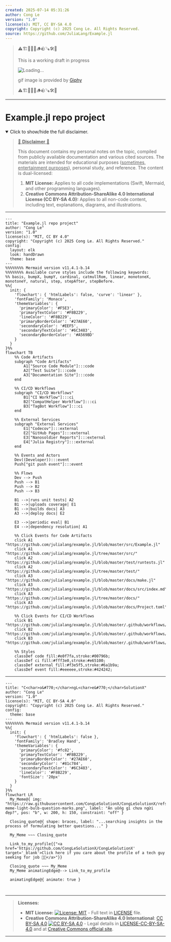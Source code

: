 ```yaml
---
created: 2025-07-14 05:31:26
author: Cong Le
version: "1.0"
license(s): MIT, CC BY-SA 4.0
copyright: Copyright (c) 2025 Cong Le. All Rights Reserved.
source: https://github.com/JuliaLang/Example.jl
---
```



> ⚠️🏗️🚧🦺🧱🪵🪨🪚🛠️👷
> 
> This is a working draft in progress
> 
> ![Loading...](https://media2.giphy.com/media/v1.Y2lkPTc5MGI3NjExMXVjejV3dnVjc2o5MXd3eXBvcDR1cHlzbHQ1Z2R6YjY0ZHpmdjJ6OCZlcD12MV9pbnRlcm5hbF9naWZfYnlfaWQmY3Q9Zw/hL9q5k9dk9l0wGd4e0/giphy.gif)
>
> gif image is provided by [Giphy](https://giphy.com)
> 
> ⚠️🏗️🚧🦺🧱🪵🪨🪚🛠️👷


----




# Example.jl repo project
<details open>
<summary>Click to show/hide the full disclaimer.</summary>
   
> <ins>📢 **Disclaimer** 🚨</ins>
>
> This document contains my personal notes on the topic,
> compiled from publicly available documentation and various cited sources.
> The materials are intended for educational purposes (<ins>sometimes, entertainment purposes</ins>), personal study, and reference.
> The content is dual-licensed:
> 1. **MIT License:** Applies to all code implementations (Swift, Mermaid, and other programming languages).
> 2. **Creative Commons Attribution-ShareAlike 4.0 International License (CC BY-SA 4.0):** Applies to all non-code content, including text, explanations, diagrams, and illustrations.

</details>


----

```mermaid
---
title: "Example.jl repo project"
author: "Cong Le"
version: "1.0"
license(s): "MIT, CC BY 4.0"
copyright: "Copyright (c) 2025 Cong Le. All Rights Reserved."
config:
  layout: elk
  look: handDrawn
  theme: base
---
%%%%%%%% Mermaid version v11.4.1-b.14
%%%%%%%% Available curve styles include the following keywords:
%% basis, bumpX, bumpY, cardinal, catmullRom, linear, monotoneX, monotoneY, natural, step, stepAfter, stepBefore.
%%{
  init: {
    'flowchart': { 'htmlLabels': false, 'curve': 'linear' },
    'fontFamily': 'Monaco',
    'themeVariables': {
      'primaryColor': '#F5E3',
      'primaryTextColor': '#F8B229',
      'lineColor': '#F8B229',
      'primaryBorderColor': '#27AE60',
      'secondaryColor': '#EEF5',
      'secondaryTextColor': '#6C3483',
      'secondaryBorderColor': '#A569BD'
    }
  }
}%%
flowchart TB
    %% Code Artifacts
    subgraph "Code Artifacts"
        A1["Source Code Module"]:::code
        A2["Test Suite"]:::code
        A3["Documentation Site"]:::code
    end

    %% CI/CD Workflows
    subgraph "CI/CD Workflows"
        B1["CI Workflow"]:::ci
        B2["CompatHelper Workflow"]:::ci
        B3["TagBot Workflow"]:::ci
    end

    %% External Services
    subgraph "External Services"
        E1["Codecov"]:::external
        E2["GitHub Pages"]:::external
        E3["Nanosoldier Reports"]:::external
        E4["Julia Registry"]:::external
    end

    %% Events and Actors
    Dev((Developer)):::event
    Push["git push event"]:::event

    %% Flows
    Dev --> Push
    Push --> B1
    Push --> B2
    Push --> B3

    B1 -->|runs unit tests| A2
    B1 -->|uploads coverage| E1
    B1 -->|builds docs| A3
    A3 -->|deploy docs| E2

    E3 -->|periodic eval| B1
    E4 -->|dependency resolution| A1

    %% Click Events for Code Artifacts
    click A1 "https://github.com/julialang/example.jl/blob/master/src/Example.jl"
    click A1 "https://github.com/julialang/example.jl/tree/master/src/"
    click A2 "https://github.com/julialang/example.jl/blob/master/test/runtests.jl"
    click A2 "https://github.com/julialang/example.jl/tree/master/test/"
    click A3 "https://github.com/julialang/example.jl/blob/master/docs/make.jl"
    click A3 "https://github.com/julialang/example.jl/blob/master/docs/src/index.md"
    click A3 "https://github.com/julialang/example.jl/tree/master/docs/"
    click A3 "https://github.com/julialang/example.jl/blob/master/docs/Project.toml"

    %% Click Events for CI/CD Workflows
    click B1 "https://github.com/julialang/example.jl/blob/master/.github/workflows/ci.yml"
    click B2 "https://github.com/julialang/example.jl/blob/master/.github/workflows/CompatHelper.yml"
    click B3 "https://github.com/julialang/example.jl/blob/master/.github/workflows/TagBot.yml"

    %% Styles
    classDef code fill:#e0f7fa,stroke:#00796b;
    classDef ci fill:#fff3e0,stroke:#e65100;
    classDef external fill:#f3e5f5,stroke:#6a1b9a;
    classDef event fill:#eeeeee,stroke:#424242;
```

----

<!-- 
```mermaid
%% Current Mermaid version
info
```  -->


```mermaid
---
title: "C<char>o&#770;</char>ngL<char>e&#770;</char>SolutionX"
author: "Cong Le"
version: "1.0"
license(s): "MIT, CC BY-SA 4.0"
copyright: "Copyright (c) 2025 Cong Le. All Rights Reserved."
config:
  theme: base
---
%%%%%%%% Mermaid version v11.4.1-b.14
%%{
  init: {
    'flowchart': { 'htmlLabels': false },
    'fontFamily': 'Bradley Hand',
    'themeVariables': {
      'primaryColor': '#fc82',
      'primaryTextColor': '#F8B229',
      'primaryBorderColor': '#27AE60',
      'secondaryColor': '#81c784',
      'secondaryTextColor': '#6C3483',
      'lineColor': '#F8B229',
      'fontSize': '20px'
    }
  }
}%%
flowchart LR
  My_Meme@{ img: "https://raw.githubusercontent.com/CongLeSolutionX/CongLeSolutionX/refs/heads/main/assets/images/My-meme-light-bulb-question-marks.png", label: "Ăn uống gì chưa ngừi đẹp?", pos: "b", w: 200, h: 150, constraint: "off" }

  Closing_quote@{ shape: braces, label: "...searching insights in the process of formulating better questions..." }
    
  My_Meme ~~~ Closing_quote
    
  Link_to_my_profile{{"<a href='https://github.com/CongLeSolutionX/CongLeSolutionX' target='_blank'>Click here if you care about the profile of a tech guy seeking for job 🙏🏼</a>"}}

  Closing_quote ~~~ My_Meme
  My_Meme animatingEdge@--> Link_to_my_profile
  
  animatingEdge@{ animate: true }



```

---
>**Licenses:**
>
>- **MIT License:**  [![License: MIT](https://img.shields.io/badge/License-MIT-yellow.svg)](LICENSE) - Full text in [LICENSE](LICENSE) file.
>- **Creative Commons Attribution-ShareAlike 4.0 International**: [CC BY-SA 4.0](https://creativecommons.org/licenses/by-sa/4.0/) [![CC BY-SA 4.0](https://licensebuttons.net/l/by-sa/4.0/88x31.png)](https://creativecommons.org/licenses/by-sa/4.0/) - Legal details in [LICENSE-CC-BY-SA-4.0](THE_PAST/LICENSE-CC-BY-SA-4.0) and at [Creative Commons official site](https://creativecommons.org/licenses/by-sa/4.0/).
>
---
